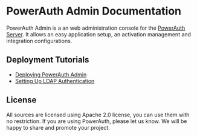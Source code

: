 # PowerAuth Admin Documentation

PowerAuth Admin is a an web administration console for the [PowerAuth Server](https://github.com/wultra/powerauth-server). It allows an easy application setup, an activation management and integration configurations.

## Deployment Tutorials

- [Deploying PowerAuth Admin](./Deploying-PowerAuth-Admin.md)
- [Setting Up LDAP Authentication](./Setting-Up-LDAP-Authentication.md)

## License

All sources are licensed using Apache 2.0 license, you can use them with no restriction. If you are using PowerAuth, please let us know. We will be happy to share and promote your project.

